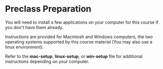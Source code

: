 Preclass Preparation
====

You will need to install a few applications on your computer for this course if you don't have them already.

Instructions are provided for Macintosh and Windows computers, the two operating systems supported by this course material (You may also use a linux environment).

Refer to the **mac-setup**, **linux-setup**, or **win-setup** file for additional instructions depending on your computer.

